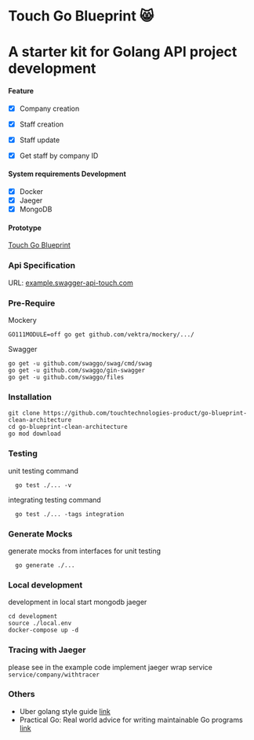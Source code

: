 # Touch Go Blueprint 😸

# A starter kit for Golang API project development  

#### Feature
- [x]  Company creation
- [x]  Staff creation
- [x]  Staff update
- [x]  Get staff by company ID


#### System requirements Development
- [x]  Docker
- [x]  Jaeger
- [x]  MongoDB

#### Prototype
<p align="left">
    <a href="https://github.com/touchtechnologies-product/go-blueprint-clean-architecture">Touch Go Blueprint</a>
</p>

### Api Specification

URL: <a href="http://example.swagger-api-touch.com">example.swagger-api-touch.com</a>

### Pre-Require

Mockery
```
GO111MODULE=off go get github.com/vektra/mockery/.../
```
Swagger
```
go get -u github.com/swaggo/swag/cmd/swag
go get -u github.com/swaggo/gin-swagger
go get -u github.com/swaggo/files
```

### Installation

```
git clone https://github.com/touchtechnologies-product/go-blueprint-clean-architecture
cd go-blueprint-clean-architecture
go mod download
```



### Testing 
unit testing command

```
  go test ./... -v
```

integrating testing command

```
  go test ./... -tags integration
```


### Generate Mocks

generate mocks from interfaces for unit testing

```
  go generate ./...
```


### Local development
development in local start mongodb jaeger

```
cd development
source ./local.env
docker-compose up -d
```

### Tracing with Jaeger
please see in the example code implement jaeger wrap service ```service/company/withtracer```


### Others

- Uber golang style guide [link](https://github.com/uber-go/guide)
- Practical Go: Real world advice for writing maintainable Go programs [link](https://dave.cheney.net/practical-go/presentations/qcon-china.html?fbclid=IwAR2_D2Y2HXVYUNiG3LctB0kF64YKzGUatcIHm_sLYwm9SEqEKWAd76G7NAU)